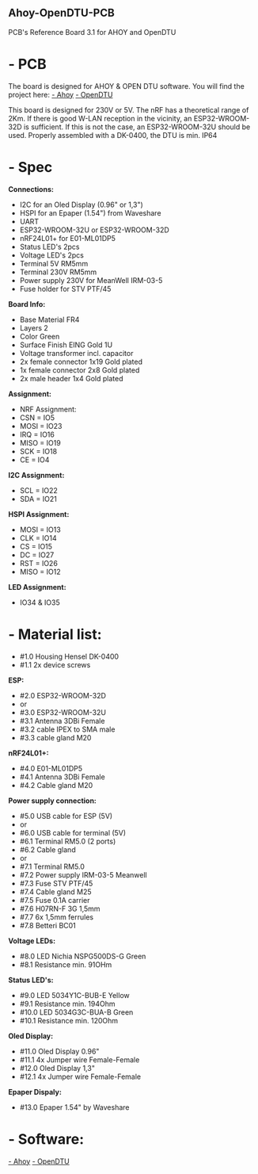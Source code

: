 ## Ahoy-OpenDTU-PCB
PCB's Reference Board 3.1 for AHOY and OpenDTU



# **- PCB**

The board is designed for AHOY & OPEN DTU software.
You will find the project here:
[- Ahoy](https://github.com/lumapu/ahoy) 
[- OpenDTU](https://github.com/tbnobody/OpenDTU)

This board is designed for 230V or 5V.
The nRF has a theoretical range of 2Km.
If there is good W-LAN reception in the vicinity, an ESP32-WROOM-32D is sufficient.
If this is not the case, an ESP32-WROOM-32U should be used.
Properly assembled with a DK-0400, the DTU is min. IP64



# **- Spec**

**Connections:**
- I2C for an Oled Display (0.96" or 1,3") 
- HSPI for an Epaper (1.54") from Waveshare
- UART
- ESP32-WROOM-32U or ESP32-WROOM-32D
- nRF24L01+ for E01-ML01DP5
- Status LED's 2pcs
- Voltage LED's 2pcs
- Terminal 5V RM5mm
- Terminal 230V RM5mm
- Power supply 230V for MeanWell IRM-03-5
- Fuse holder for STV PTF/45

**Board Info:**
- Base Material FR4
- Layers 2
- Color Green
- Surface Finish EING Gold 1U
- Voltage transformer incl. capacitor
- 2x female connector 1x19 Gold plated 
- 1x female connector 2x8 Gold plated
- 2x male header 1x4 Gold plated

**Assignment:**
- NRF Assignment:
- CSN = IO5
- MOSI = IO23
- IRQ = IO16
- MISO = IO19
- SCK = IO18
- CE = IO4

**I2C Assignment:**
- SCL = IO22
- SDA = IO21

**HSPI Assignment:**
- MOSI = IO13
- CLK = IO14
- CS = IO15
- DC = IO27
- RST = IO26
- MISO = IO12

**LED Assignment:**
- IO34 & IO35



# **- Material list:**

- #1.0 Housing Hensel DK-0400
- #1.1 2x device screws

**ESP:**
- #2.0 ESP32-WROOM-32D
- or
- #3.0 ESP32-WROOM-32U
- #3.1 Antenna 3DBi Female
- #3.2 cable IPEX to SMA male
- #3.3 cable gland M20

**nRF24L01+:**
- #4.0 E01-ML01DP5
- #4.1 Antenna 3DBi Female
- #4.2 Cable gland M20

**Power supply connection:**
- #5.0 USB cable for ESP (5V)
- or
- #6.0 USB cable for terminal (5V)
- #6.1 Terminal RM5.0 (2 ports)
- #6.2 Cable gland
- or
- #7.1 Terminal RM5.0
- #7.2 Power supply IRM-03-5 Meanwell
- #7.3 Fuse STV PTF/45
- #7.4 Cable gland M25
- #7.5 Fuse 0.1A carrier
- #7.6 H07RN-F 3G 1,5mm
- #7.7 6x 1,5mm ferrules
- #7.8 Betteri BC01

**Voltage LEDs:**
- #8.0 LED Nichia NSPG500DS-G Green 
- #8.1 Resistance min. 91OHm

**Status LED's:**
- #9.0 LED 5034Y1C-BUB-E Yellow
- #9.1 Resistance min. 194Ohm
- #10.0 LED 5034G3C-BUA-B Green
- #10.1 Resistance min. 120Ohm

**Oled Display:**
- #11.0 Oled Display 0.96"
- #11.1 4x Jumper wire Female-Female
- #12.0 Oled Display 1,3"
- #12.1 4x Jumper wire Female-Female

**Epaper Dispaly:**
- #13.0 Epaper 1.54" by Waveshare


  

# **- Software:**

[- Ahoy](https://github.com/lumapu/ahoy) 
[- OpenDTU](https://github.com/tbnobody/OpenDTU)
